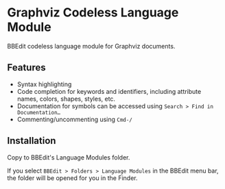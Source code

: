 # Graphviz Codeless Language Module
BBEdit codeless language module for Graphviz documents.

## Features
- Syntax highlighting
- Code completion for keywords and identifiers, including attribute names, colors, shapes, styles, etc.
- Documentation for symbols can be accessed using `Search > Find in Documentation…`
- Commenting/uncommenting using `Cmd-/`

## Installation
Copy to BBEdit's Language Modules folder. 

If you select `BBEdit > Folders > Language Modules` in the BBEdit menu bar, the folder will be opened for you in the Finder.
